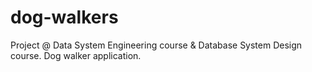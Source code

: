 # dog-walkers
Project @ Data System Engineering course &amp; Database System Design course. Dog walker application.
